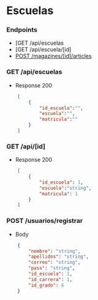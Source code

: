 # Escuelas 

### Endpoints

  - [GET /api/escuelas
  - [GET /api/escuela/[id]
  - [POST /magazines/[id]/articles](#post-magazinesidarticles)

### GET /api/escuelas
+ Response 200 
```json
    [
        {
            "id_escuela":"",
            "escuela":"",
            "matricula":""
        }
    ]
```

### GET /api/[id]
+ Response 200 
```json
    [ 
        {
            "id_escuela": 1,
            "escuela":"string",
            "matricula": 1
        }
    ]
```

### POST /usuarios/registrar
+ Body 
```json
    {
        "nombre": "string",
        "apellidos": "string",
        "correo": "string",
        "pass": "string",
        "id_escuela": 1,
        "id_carrera": 1,
        "id_grado": 6
    }
```